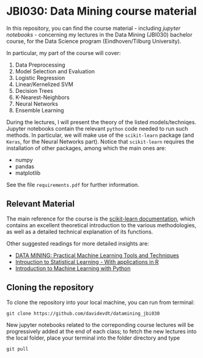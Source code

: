 # JBI030: Data Mining course material

In this repository, you can find the course material - including *jupyter notebooks* - concerning my lectures 
in the Data Mining (JBI030) bachelor course, for the Data Science program (Eindhoven/Tilburg University).

In particular, my part of the course will cover: 
 1. Data Preprocessing
 1. Model Selection and Evaluation 
 1. Logistic Regression
 1. Linear/Kernelized SVM
 1. Decision Trees
 1. K-Nearest-Neighbors
 1. Neural Networks 
 1. Ensemble Learning 
 
During the lectures, I will present the theory of the listed models/techniqes. Jupyter notebooks contain the relevant `python`
code needed to run such methods. In particular, we will make use of the `scikit-learn` package (and `Keras`, for the Neural
Networks part). Notice that `scikit-learn` requires the installation of other packages, among which the main ones are: 
 * numpy
 * pandas 
 * matplotlib
 
See the file `requirements.pdf` for further information. 

## Relevant Material
The main reference for the course is the [scikit-learn documentation](https://scikit-learn.org/stable/tutorial/index.html),
which contains an excellent theoretical introduction to the various methodologies, as well as a detailed technical explanation
of its functions. 

Other suggested readings for more detailed insights are: 
 * [DATA MINING: Practical Machine Learning Tools and Techniques](https://www.cs.waikato.ac.nz/ml/weka/book.html)
 * [Introuction to Statistical Learning - With applications in R](https://faculty.marshall.usc.edu/gareth-james/ISL/)
 * [Introduction to Machine Learning with Python](http://shop.oreilly.com/product/0636920030515.do%3E)
 

## Cloning the repository
To clone the repository into your local machine, you can run from terminal: 

`git clone https://github.com/davidevdt/datamining_jbi030` 

New jupyter notebooks related to the correponding course lectures will be progressively added at the end of each class;
to fetch the new lectures into the local folder, place your terminal into the folder directory and type

`git pull` 

